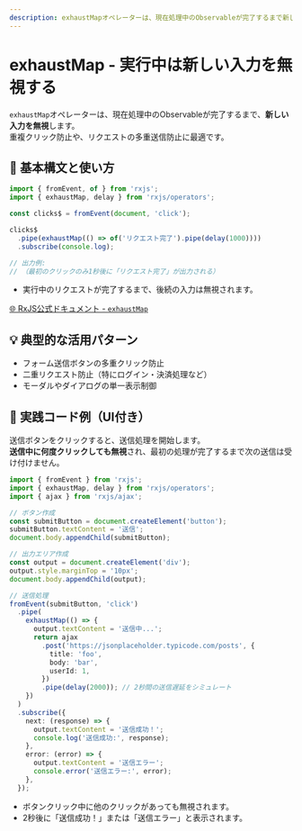 ```yaml
---
description: exhaustMapオペレーターは、現在処理中のObservableが完了するまで新しい入力を無視する変換演算子です。フォーム送信ボタンの多重クリック防止やAPIリクエストの重複送信防止など、並行実行を制限したい場面で効果的です。
---
```


# exhaustMap - 実行中は新しい入力を無視する

`exhaustMap`オペレーターは、現在処理中のObservableが完了するまで、**新しい入力を無視**します。  
重複クリック防止や、リクエストの多重送信防止に最適です。

## 🔰 基本構文と使い方

```ts
import { fromEvent, of } from 'rxjs';
import { exhaustMap, delay } from 'rxjs/operators';

const clicks$ = fromEvent(document, 'click');

clicks$
  .pipe(exhaustMap(() => of('リクエスト完了').pipe(delay(1000))))
  .subscribe(console.log);

// 出力例:
// （最初のクリックのみ1秒後に「リクエスト完了」が出力される）

```

- 実行中のリクエストが完了するまで、後続の入力は無視されます。

[🌐 RxJS公式ドキュメント - `exhaustMap`](https://rxjs.dev/api/operators/exhaustMap)

## 💡 典型的な活用パターン

- フォーム送信ボタンの多重クリック防止
- 二重リクエスト防止（特にログイン・決済処理など）
- モーダルやダイアログの単一表示制御

## 🧠 実践コード例（UI付き）

送信ボタンをクリックすると、送信処理を開始します。  
**送信中に何度クリックしても無視**され、最初の処理が完了するまで次の送信は受け付けません。

```ts
import { fromEvent } from 'rxjs';
import { exhaustMap, delay } from 'rxjs/operators';
import { ajax } from 'rxjs/ajax';

// ボタン作成
const submitButton = document.createElement('button');
submitButton.textContent = '送信';
document.body.appendChild(submitButton);

// 出力エリア作成
const output = document.createElement('div');
output.style.marginTop = '10px';
document.body.appendChild(output);

// 送信処理
fromEvent(submitButton, 'click')
  .pipe(
    exhaustMap(() => {
      output.textContent = '送信中...';
      return ajax
        .post('https://jsonplaceholder.typicode.com/posts', {
          title: 'foo',
          body: 'bar',
          userId: 1,
        })
        .pipe(delay(2000)); // 2秒間の送信遅延をシミュレート
    })
  )
  .subscribe({
    next: (response) => {
      output.textContent = '送信成功！';
      console.log('送信成功:', response);
    },
    error: (error) => {
      output.textContent = '送信エラー';
      console.error('送信エラー:', error);
    },
  });

```

- ボタンクリック中に他のクリックがあっても無視されます。
- 2秒後に「送信成功！」または「送信エラー」と表示されます。

